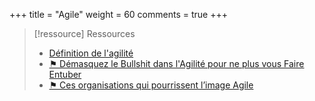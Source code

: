 +++
title = "Agile"
weight = 60
comments = true
+++

> [!ressource] Ressources
>
> - [Définition de l'agilité](https://jp-lambert.me/la-vraie-nature-de-lagilit%C3%A9-15118e513281)
> - [⚑ Démasquez le Bullshit dans l'Agilité pour ne plus vous Faire Entuber](https://scalastic.io/agility-bullshit/)
> - [⚑ Ces organisations qui pourrissent l’image Agile](https://jp-lambert.me/arr%C3%AAtez-de-critiquer-lagilit%C3%A9-ou-scrum-c51fa20c3844)



